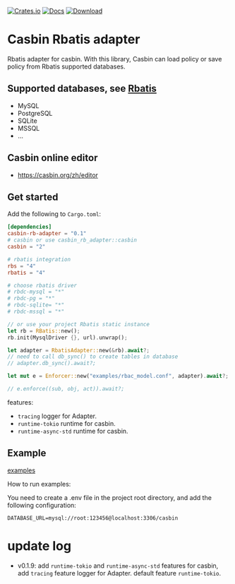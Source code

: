 [![Crates.io](https://img.shields.io/crates/v/casbin-rb-adapter.svg)](https://crates.io/crates/casbin-rb-adapter)
[![Docs](https://docs.rs/casbin-rb-adapter/badge.svg)](https://docs.rs/crate/casbin-rb-adapter/)
[![Download](https://img.shields.io/crates/d/casbin-rb-adapter.svg?style=flat-square)](https://crates.io/crates/casbin-rb-adapter)

# Casbin Rbatis adapter

Rbatis adapter for casbin. With this library, Casbin can load policy or save policy from Rbatis supported databases.

## Supported databases, see [Rbatis](https://docs.rs/crate/rbatis)
- MySQL
- PostgreSQL
- SQLite
- MSSQL
- ...

## Casbin online editor
- https://casbin.org/zh/editor

## Get started

Add the following to `Cargo.toml`:
```toml
[dependencies]
casbin-rb-adapter = "0.1"
# casbin or use casbin_rb_adapter::casbin
casbin = "2"

# rbatis integration
rbs = "4"
rbatis = "4"

# choose rbatis driver
# rbdc-mysql = "*"
# rbdc-pg = "*"
# rbdc-sqlite= "*"
# rbdc-mssql = "*"

```
```rust
// or use your project Rbatis static instance
let rb = RBatis::new();
rb.init(MysqlDriver {}, url).unwrap();

let adapter = RbatisAdapter::new(&rb).await?;
// need to call db_sync() to create tables in database
// adapter.db_sync().await?;

let mut e = Enforcer::new("examples/rbac_model.conf", adapter).await?;

// e.enforce((sub, obj, act)).await?;
```

features: 
- `tracing` logger for Adapter. 
- `runtime-tokio` runtime for casbin.
- `runtime-async-std` runtime for casbin.

## Example
[examples]("https://github.com/cody-why/casbin-rb-adapter/tree/master/examples")

How to run examples: 

You need to create a .env file in the project root directory, and add the following configuration:

```
DATABASE_URL=mysql://root:123456@localhost:3306/casbin
```

# update log
- v0.1.9: add `runtime-tokio` and `runtime-async-std` features for casbin, add `tracing` feature logger for Adapter. default feature `runtime-tokio`.